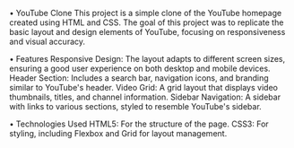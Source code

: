 • YouTube Clone
   This project is a simple clone of the YouTube homepage created using HTML and CSS. The goal of this project was to replicate the basic layout and design elements 
   of YouTube, focusing on responsiveness and visual accuracy.

• Features
   Responsive Design: The layout adapts to different screen sizes, ensuring a good user experience on both desktop and mobile devices.
   Header Section: Includes a search bar, navigation icons, and branding similar to YouTube's header.
   Video Grid: A grid layout that displays video thumbnails, titles, and channel information.
   Sidebar Navigation: A sidebar with links to various sections, styled to resemble YouTube's sidebar.

• Technologies Used
   HTML5: For the structure of the page.
   CSS3: For styling, including Flexbox and Grid for layout management.

